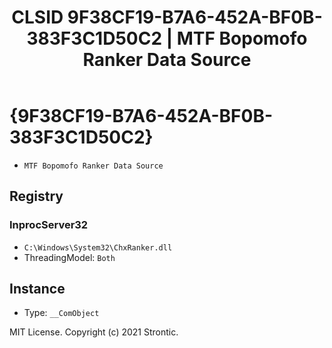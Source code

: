 ﻿---
title: "CLSID 9F38CF19-B7A6-452A-BF0B-383F3C1D50C2 | MTF Bopomofo Ranker Data Source"
excerpt: What is COM-Object CLSID 9F38CF19-B7A6-452A-BF0B-383F3C1D50C2?
---

# {9F38CF19-B7A6-452A-BF0B-383F3C1D50C2}

* `MTF Bopomofo Ranker Data Source`

## Registry


### InprocServer32

* `C:\Windows\System32\ChxRanker.dll`
* ThreadingModel: `Both`

## Instance

* Type: `__ComObject`

MIT License. Copyright (c) 2021 Strontic.



